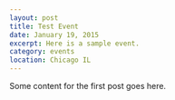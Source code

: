 ```yaml
---
layout: post
title: Test Event
date: January 19, 2015
excerpt: Here is a sample event.
category: events
location: Chicago IL
---
```

Some content for the first post goes here.
